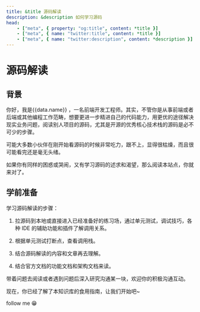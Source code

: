 ```yaml
---
title: &title 源码解读
description: &description 如何学习源码
head:
    - ["meta", { property: "og:title", content: *title }]
    - ["meta", { name: "twitter:title", content: *title }]
    - ["meta", { name: "twitter:description", content: *description }]
---
```


<script setup lang="ts">
import * as data from '../data'
</script>

# 源码解读

## 背景

你好，我是{{data.name}} ，一名前端开发工程师。其实，不管你是从事前端或者后端或其他编程工作范畴，想要更进一步精进自己的代码能力，用更优的途径解决现实业务问题，阅读别人项目的源码，尤其是开源的优秀核心技术栈的源码是必不可少的步骤。

可能大多数小伙伴在刚开始看源码的时候非常吃力，跟不上，显得很枯燥，而且很可能看完还是毫无头绪。

如果你有同样的困惑或哭闹，又有学习源码的述求和渴望，那么阅读本站点，你就来对了。

## 学前准备

学习源码解读的步骤：

1. 拉源码到本地或直接进入已经准备好的练习场，通过单元测试，调试技巧，各种 IDE 的辅助功能和插件了解调用关系。

2. 根据单元测试打断点，查看调用栈。

3. 结合源码解读的内容和文章再去理解。

4. 结合官方文档的功能文档和架构文档来读。

带着问题去阅读或者遇到问题后深入研究沟通某一块，欢迎你的积极沟通互动。

现在，你已经了解了本知识库的食用指南，让我们开始吧~

follow me 😁
